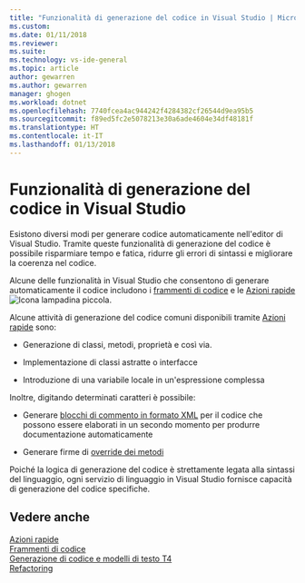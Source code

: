 ```yaml
---
title: "Funzionalità di generazione del codice in Visual Studio | Microsoft Docs"
ms.custom: 
ms.date: 01/11/2018
ms.reviewer: 
ms.suite: 
ms.technology: vs-ide-general
ms.topic: article
author: gewarren
ms.author: gewarren
manager: ghogen
ms.workload: dotnet
ms.openlocfilehash: 7740fcea4ac944242f4284382cf26544d9ea95b5
ms.sourcegitcommit: f89ed5fc2e5078213e30a6ade4604e34df48181f
ms.translationtype: HT
ms.contentlocale: it-IT
ms.lasthandoff: 01/13/2018
---
```

# <a name="code-generation-features-in-visual-studio"></a>Funzionalità di generazione del codice in Visual Studio

Esistono diversi modi per generare codice automaticamente nell'editor di Visual Studio. Tramite queste funzionalità di generazione del codice è possibile risparmiare tempo e fatica, ridurre gli errori di sintassi e migliorare la coerenza nel codice.

Alcune delle funzionalità in Visual Studio che consentono di generare automaticamente il codice includono i [frammenti di codice](../ide/code-snippets.md) e le [Azioni rapide](../ide/quick-actions.md) ![Icona lampadina piccola](media/vs2015_lightbulbsmall.png).

Alcune attività di generazione del codice comuni disponibili tramite [Azioni rapide](../ide/quick-actions.md) sono:

* Generazione di classi, metodi, proprietà e così via.

* Implementazione di classi astratte o interfacce

* Introduzione di una variabile locale in un'espressione complessa

Inoltre, digitando determinati caratteri è possibile:

* Generare [blocchi di commento in formato XML]() per il codice che possono essere elaborati in un secondo momento per produrre documentazione automaticamente

* Generare firme di [override dei metodi]()

Poiché la logica di generazione del codice è strettamente legata alla sintassi del linguaggio, ogni servizio di linguaggio in Visual Studio fornisce capacità di generazione del codice specifiche.

## <a name="see-also"></a>Vedere anche

[Azioni rapide](../ide/quick-actions.md)  
[Frammenti di codice](../ide/code-snippets.md)  
[Generazione di codice e modelli di testo T4](../modeling/code-generation-and-t4-text-templates.md)  
[Refactoring](../ide/refactoring-in-visual-studio.md)